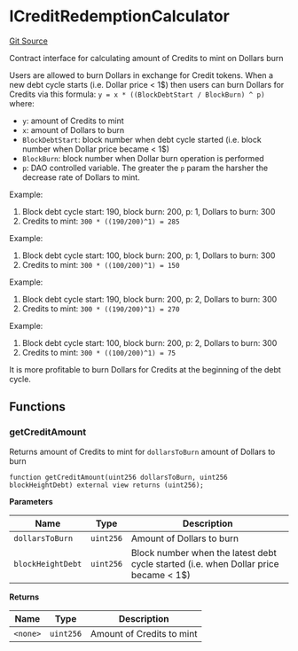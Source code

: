 # ICreditRedemptionCalculator
[Git Source](https://github.com/ubiquity/ubiquity-dollar/blob/10739ec9952bac4f588bde7bc4ca191d941f1dc7/src/dollar/interfaces/ICreditRedemptionCalculator.sol)

Contract interface for calculating amount of Credits to mint on Dollars burn

Users are allowed to burn Dollars in exchange for Credit tokens. When a new debt
cycle starts (i.e. Dollar price < 1$) then users can burn Dollars for Credits via this
formula: `y = x * ((BlockDebtStart / BlockBurn) ^ p)` where:
- `y`: amount of Credits to mint
- `x`: amount of Dollars to burn
- `BlockDebtStart`: block number when debt cycle started (i.e. block number when Dollar price became < 1$)
- `BlockBurn`: block number when Dollar burn operation is performed
- `p`: DAO controlled variable. The greater the `p` param the harsher the decrease rate of Dollars to mint.

Example:
1. Block debt cycle start: 190, block burn: 200, p: 1, Dollars to burn: 300
2. Credits to mint: `300 * ((190/200)^1) = 285`

Example:
1. Block debt cycle start: 100, block burn: 200, p: 1, Dollars to burn: 300
2. Credits to mint: `300 * ((100/200)^1) = 150`

Example:
1. Block debt cycle start: 190, block burn: 200, p: 2, Dollars to burn: 300
2. Credits to mint: `300 * ((190/200)^1) = 270`

Example:
1. Block debt cycle start: 100, block burn: 200, p: 2, Dollars to burn: 300
2. Credits to mint: `300 * ((100/200)^1) = 75`

It is more profitable to burn Dollars for Credits at the beginning of the debt cycle.


## Functions
### getCreditAmount

Returns amount of Credits to mint for `dollarsToBurn` amount of Dollars to burn


```solidity
function getCreditAmount(uint256 dollarsToBurn, uint256 blockHeightDebt) external view returns (uint256);
```
**Parameters**

|Name|Type|Description|
|----|----|-----------|
|`dollarsToBurn`|`uint256`|Amount of Dollars to burn|
|`blockHeightDebt`|`uint256`|Block number when the latest debt cycle started (i.e. when Dollar price became < 1$)|

**Returns**

|Name|Type|Description|
|----|----|-----------|
|`<none>`|`uint256`|Amount of Credits to mint|


